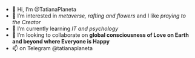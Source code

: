 - 👋 Hi, I’m @TatianaPlaneta
- 👀 I’m interested in *metaverse, rafting and flowers* and I like *praying to the Creator*
- 🌱 I’m currently learning *IT and psychology*
- 💞️ I’m looking to collaborate on **global consciousness of Love on Earth and beyond where Everyone is Happy**
- 📫 on Telegram @tatianaplaneta

<!---
TanyaPlaneta/TanyaPlaneta is a ✨ special ✨ repository because its `README.md` (this file) appears on your GitHub profile.
You can click the Preview link to take a look at your changes.
--->
